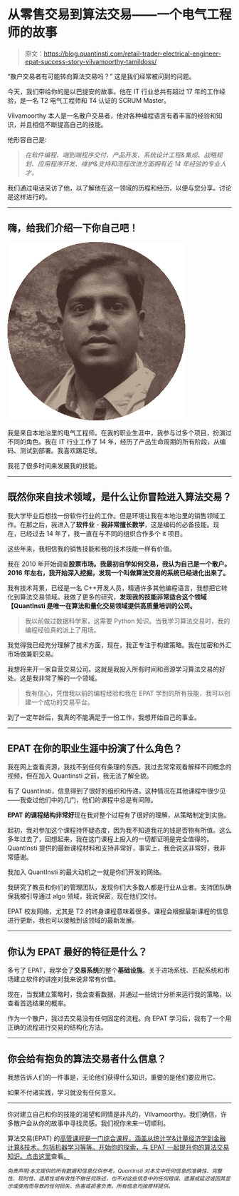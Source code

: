 # 从零售交易到算法交易——一个电气工程师的故事

> 原文：<https://blog.quantinsti.com/retail-trader-electrical-engineer-epat-success-story-vilvamoorthy-tamildoss/>

“散户交易者有可能转向算法交易吗？”
这是我们经常被问到的问题。

今天，我们带给你的是以巴提安的故事。他在 IT 行业总共有超过 17 年的工作经验，是一名 T2 电气工程师和 T4 认证的 SCRUM Master。

Vilvamoorthy 本人是一名散户交易者，他对各种编程语言有着丰富的经验和知识，并且相信不断提高自己的技能。

他形容自己是:

> *在软件编程、端到端程序交付、产品开发、系统设计工程&集成、战略规划、应用程序开发、维护&支持和流程改进方面拥有近 14 年经验的专业人才。*

我们通过电话采访了他，以了解他在这一领域的历程和经历，以便与您分享。讨论是这样进行的。

* * *

## 嗨，给我们介绍一下你自己吧！

![epat alumnus vilvamoorthy tamildoss](img/7597f2c547edbeb0fec2cad5197994a9.png)

我是来自本地治里的电气工程师。在我的职业生涯中，我参与过多个项目，扮演过不同的角色。我在 IT 行业工作了 14 年，经历了产品生命周期的所有阶段，从编码、测试到部署。我喜欢踢足球。

我花了很多时间来发展我的技能。

* * *

## 既然你来自技术领域，是什么让你冒险进入算法交易？

我大学毕业后想找一份软件行业的工作。但是环境让我在本地治里的销售领域工作。在那之后，我进入了**软件业** - **我非常擅长数学**，这是编码的必备技能。现在，已经过去 14 年了，我一直在与不同的组织合作多个 it 项目。

这些年来，我相信我的销售技能和我的技术技能一样有价值。

我在 2010 年开始调查**股票市场。我最初自学如何交易，我认为自己是一个散户。2016 年左右，我开始深入挖掘，发现一个叫做算法交易的系统已经进化出来了。**

我有技术背景，已经是一名 C++开发人员，精通许多其他编程语言，我想把它转化到算法交易领域。我做了更多的研究，**发现我的技能非常适合这个领域【QuantInsti 是唯一在算法和量化交易领域提供高质量培训的公司。**

> 我以前做过数据科学家，这需要 Python 知识。当我学习算法交易时，我的编程经验真的派上了用场。

我觉得我已经充分理解了技术方面，现在，我正专注于构建策略。我在加密和外汇市场做兼职交易。

我想将来开一家自营交易公司。这就是我投入所有时间和资源学习算法交易的好处。这是我非常了解的一个领域。

> 我有信心，凭借我以前的编程经验和我在 EPAT 学到的所有技能，我可以创建一个成功的交易平台。

到了一定年龄后，我真的不能满足于一份工作，我想开始自己的事业。

* * *

## EPAT 在你的职业生涯中扮演了什么角色？

我在网上查看资源，我找不到任何有条理的东西。我过去常常观看解释不同概念的视频，但在加入 Quantinsti 之前，我无法了解全貌。

有了 QuantInsti，信息得到了很好的组织和传递。这种情况在其他课程中很少见——我查过他们中的几门，他们的课程中总是有间隙。

**EPAT 的课程结构非常好**现在我对整个过程有了很好的理解，从策略制定到实施。

起初，我对参加这个课程持怀疑态度，因为我不知道我花的钱是否物有所值。这么多年过去了，回想起来，我在这门课程上投入的一切都证明是完全值得的。QuantInsti 提供的最新课程材料和支持非常好，事实上，我会说这非常好，我非常感谢。

我加入 QuantInsti 的最大动机之一就是你们开发的网络。

我研究了教员和你们的管理团队，发现你们大多数人都是行业从业者。支持团队确保我被引导通过 algo 领域，我说保密，现在他们交付。

EPAT 校友网络，尤其是 T2 的终身课程意味着很多。课程会根据最新课程的信息进行更新，我也可以接触到该领域的最新发展。

* * *

## 你认为 EPAT 最好的特征是什么？

多亏了 EPAT，我学会了**交易系统**的整个**基础设施**。关于进场系统、匹配系统和市场建立软件的讲座对我来说非常有价值。

现在，当我建立策略时，我会查看数据，并通过一些统计分析来运行我的策略，以查看首选结果的概率。

作为一个散户，我过去交易没有任何固定的流程。向 EPAT 学习后，我有了一个用正确的流程进行交易的结构化方法。

* * *

## 你会给有抱负的算法交易者什么信息？

我想告诉人们的一件事是，无论他们获得什么知识，重要的是他们要应用它。

如果不付诸实践，学习就没有任何意义。

* * *

你对建立自己和你的技能的渴望和同情是非凡的，Vilvamoorthy。我们确信，许多散户会从你的故事中寻找灵感。我们祝你未来一切顺利。

算法交易(EPAT) 的[高管课程是一门综合课程，涵盖从统计学&计量经济学到金融计算&技术，包括机器学习等等。开始你的探索，与 EPAT 一起提升你的算法交易知识。点击这里](https://www.quantinsti.com/)查看[。](https://www.quantinsti.com/)

*<small>免责声明:本文提供的所有数据和信息仅供参考。QuantInsti 对本文中任何信息的准确性、完整性、现时性、适用性或有效性不做任何陈述，也不对这些信息中的任何错误、遗漏或延迟或因其显示或使用而导致的任何损失、伤害或损害负责。所有信息均按原样提供。</small>*